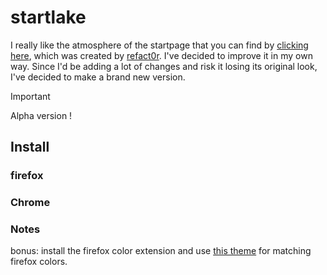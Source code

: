 # startlake

I really like the atmosphere of the startpage that you can find by [clicking here](https://github.com/refact0r/startlake?tab=readme-ov-file), which was created by [refact0r](https://github.com/refact0r). I've decided to improve it in my own way. Since I'd be adding a lot of changes and risk it losing its original look, I've decided to make a brand new version.

> [!IMPORTANT]
> Alpha version !

## Install

### firefox

### Chrome

### Notes

bonus: install the firefox color extension and use [this theme](https://color.firefox.com/?theme=XQAAAAK6AgAAAAAAAABBqYhm849SCicxcUEYWXcGHf3p79Ffm1p9Wc4wq53dKzq9lNGpZo8BuIsCkVkhGB-b71b_bH2GAn3WyUogVaz_7oMq3PdWBi1tWXc0s4NIAQJS28Fxe8MjMBa4kcq36Ap2Us_AykwqbGWT3hsVv7qSFMrFjAsHv3iRAYPPHY3TpdofkQjV7e6OjSzNQH5yVQRuXnnFhwwrQDYia_UIdBvjbErAMtrQh1v2_ova4_704BscrUZgYcyMx7CH_oR3VhNm4jn-xIiWEHn19HoT-4Vb2lUkMOTCdqdi-K-tp_x3HLIaCHBxDqK2b-EHYv90tRBKTi-EHnrEJxop91Od_oa1FDlwy5_XEqu-sSjioq-zb94BuJ5Pr9S300fE_ZYk8z3_WJIjAA) for matching firefox colors.